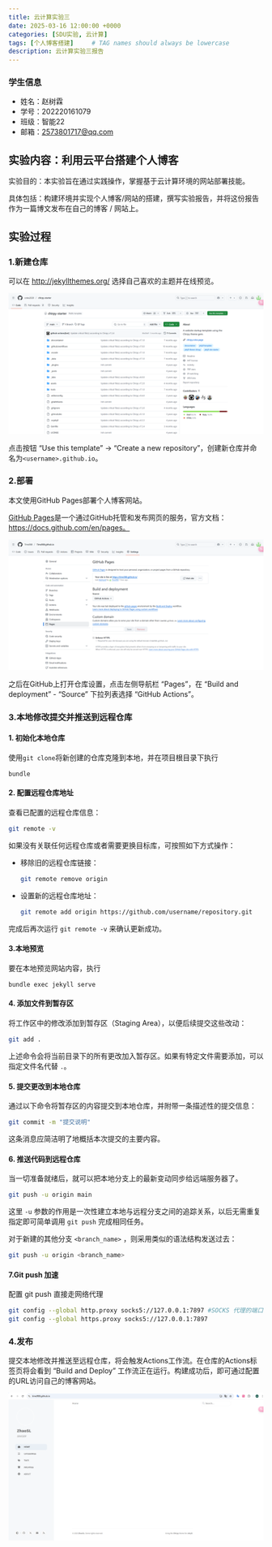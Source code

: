 ```yaml
---
title: 云计算实验三
date: 2025-03-16 12:00:00 +0000
categories: [SDU实验, 云计算]
tags: [个人博客搭建]     # TAG names should always be lowercase
description: 云计算实验三报告
---
```


### 学生信息

- 姓名：赵树霖
- 学号：202220161079
- 班级：智能22
- 邮箱：2573801717@qq.com

## 实验内容：利用云平台搭建个人博客

实验目的：本实验旨在通过实践操作，掌握基于云计算环境的网站部署技能。

具体包括：构建环境并实现个人博客/网站的搭建，撰写实验报告，并将这份报告作为一篇博文发布在自己的博客 / 网站上。

## 实验过程

### 1.新建仓库

可以在 http://jekyllthemes.org/ 选择自己喜欢的主题并在线预览。

![image-20250316191741024](\assets\img\1\image-1.png)

点击按钮 “Use this template” → “Create a new repository”，创建新仓库并命名为`<username>.github.io`。

### 2.部署

本文使用GitHub Pages部署个人博客网站。

[GitHub Pages](https://pages.github.com/)是一个通过GitHub托管和发布网页的服务，官方文档：https://docs.github.com/en/pages。

![image-20250316191103107](\assets\img\1\image-2.png)

之后在GitHub上打开仓库设置，点击左侧导航栏 “Pages”，在 “Build and deployment” - “Source” 下拉列表选择 “GitHub Actions”。

### 3.本地修改提交并推送到远程仓库

#### 1. 初始化本地仓库

使用`git clone`将新创建的仓库克隆到本地，并在项目根目录下执行

```shell
bundle
```

#### 2. 配置远程仓库地址

查看已配置的远程仓库信息：

```Bash
git remote -v
```

如果没有关联任何远程仓库或者需要更换目标库，可按照如下方式操作：

- 移除旧的远程仓库链接：

  ```Bash
  git remote remove origin
  ```

- 设置新的远程仓库地址：

  ```Bash
  git remote add origin https://github.com/username/repository.git
  ```

完成后再次运行 `git remote -v` 来确认更新成功。

#### 3.本地预览

要在本地预览网站内容，执行

```shell
bundle exec jekyll serve
```

#### 4. 添加文件到暂存区

将工作区中的修改添加到暂存区（Staging Area），以便后续提交这些改动：

```Bash
git add .
```

上述命令会将当前目录下的所有更改加入暂存区。如果有特定文件需要添加，可以指定文件名代替 `.`。

#### 5. 提交更改到本地仓库

通过以下命令将暂存区的内容提交到本地仓库，并附带一条描述性的提交信息：

```Bash
git commit -m "提交说明"
```

这条消息应简洁明了地概括本次提交的主要内容。

#### 6. 推送代码到远程仓库

当一切准备就绪后，就可以把本地分支上的最新变动同步给远端服务器了。

```Bash
git push -u origin main
```

这里 `-u` 参数的作用是一次性建立本地与远程分支之间的追踪关系，以后无需重复指定即可简单调用 `git push` 完成相同任务。

对于新建的其他分支 `<branch_name>` ，则采用类似的语法结构发送过去：

```Bash
git push -u origin <branch_name>
```

#### 7.Git push 加速

配置 git push 直接走网络代理

```bash
git config --global http.proxy socks5://127.0.0.1:7897 #SOCKS 代理的端口
git config --global https.proxy socks5://127.0.0.1:7897
```



### 4.发布

提交本地修改并推送至远程仓库，将会触发Actions工作流。在仓库的Actions标签页将会看到 “Build and Deploy” 工作流正在运行。构建成功后，即可通过配置的URL访问自己的博客网站。

![](\assets\img\1\image-3.png)
